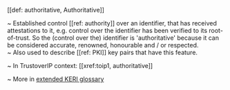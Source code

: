 [[def: authoritative, Authoritative]]

~ Established control [[ref: authority]] over an identifier, that has received attestations to it, e.g. control over the identifier has been verified to its root-of-trust. So the (control over the) identifier is 'authoritative' because it can be considered accurate, renowned, honourable and / or respected.    
~ Also used to describe [[ref: PKI]] key pairs that have this feature.

~ In TrustoverIP context: [[xref:toip1, authoritative]]

~ More in <a href="https://weboftrust.github.io/WOT-terms/docs/glossary/authoritative">extended KERI glossary</a>
